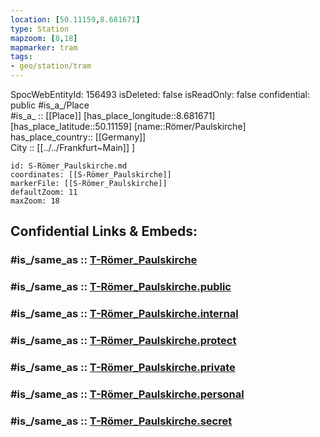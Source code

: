 ```yaml
---
location: [50.11159,8.681671] 
type: Station 
mapzoom: [8,18] 
mapmarker: tram 
tags:
- geo/station/tram
---
```

SpocWebEntityId: 156493
isDeleted: false
isReadOnly: false
confidential: public
#is_a_/Place  
#is_a_ :: [[Place]] 
[has_place_longitude::8.681671] 
[has_place_latitude::50.11159] 
[name::Römer/Paulskirche] 
has_place_country:: [[Germany]]  
City :: [[../../Frankfurt~Main]] ] 


```leaflet
id: S-Römer_Paulskirche.md
coordinates: [[S-Römer_Paulskirche]] 
markerFile: [[S-Römer_Paulskirche]] 
defaultZoom: 11 
maxZoom: 18
```


## Confidential Links & Embeds: 

### #is_/same_as :: [T-Römer_Paulskirche](/_Standards/Earth/Continent/Europe/Europe~Central/Germany/Germany~West/Hessen/counties~Hessen/Frankfurt~Main/Stations-FFM~T/T-Römer_Paulskirche.md) 

### #is_/same_as :: [T-Römer_Paulskirche.public](/_public/Earth/Continent/Europe/Europe~Central/Germany/Germany~West/Hessen/counties~Hessen/Frankfurt~Main/Stations-FFM~T/T-Römer_Paulskirche.public.md) 

### #is_/same_as :: [T-Römer_Paulskirche.internal](/_internal/Earth/Continent/Europe/Europe~Central/Germany/Germany~West/Hessen/counties~Hessen/Frankfurt~Main/Stations-FFM~T/T-Römer_Paulskirche.internal.md) 

### #is_/same_as :: [T-Römer_Paulskirche.protect](/_protect/Earth/Continent/Europe/Europe~Central/Germany/Germany~West/Hessen/counties~Hessen/Frankfurt~Main/Stations-FFM~T/T-Römer_Paulskirche.protect.md) 

### #is_/same_as :: [T-Römer_Paulskirche.private](/_private/Earth/Continent/Europe/Europe~Central/Germany/Germany~West/Hessen/counties~Hessen/Frankfurt~Main/Stations-FFM~T/T-Römer_Paulskirche.private.md) 

### #is_/same_as :: [T-Römer_Paulskirche.personal](/_personal/Earth/Continent/Europe/Europe~Central/Germany/Germany~West/Hessen/counties~Hessen/Frankfurt~Main/Stations-FFM~T/T-Römer_Paulskirche.personal.md) 

### #is_/same_as :: [T-Römer_Paulskirche.secret](/_secret/Earth/Continent/Europe/Europe~Central/Germany/Germany~West/Hessen/counties~Hessen/Frankfurt~Main/Stations-FFM~T/T-Römer_Paulskirche.secret.md)

